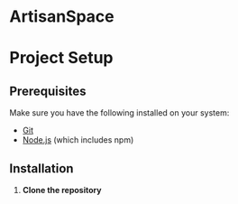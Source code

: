 # ArtisanSpace
# Project Setup

## Prerequisites
Make sure you have the following installed on your system:
- [Git](https://git-scm.com/)
- [Node.js](https://nodejs.org/) (which includes npm)

## Installation

1. **Clone the repository**
   ```sh
  
